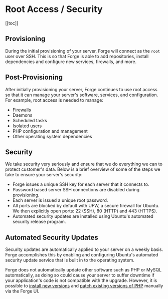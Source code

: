 # Root Access / Security

[[toc]]

## Provisioning

During the initial provisioning of your server, Forge will connect as the `root` user over SSH. This is so that Forge is able to add repositories, install dependencies and configure new services, firewalls, and more.

## Post-Provisioning

After initially provisioning your server, Forge continues to use root access so that it can manage your server's software, services, and configuration. For example, root access is needed to manage:

- Firewalls
- Daemons
- Scheduled tasks
- Isolated users
- PHP configuration and management
- Other operating system dependencies

## Security

We take security very seriously and ensure that we do everything we can to protect customer's data. Below is a brief overview of some of the steps we take to ensure your server's security:

- Forge issues a unique SSH key for each server that it connects to.
- Password based server SSH connections are disabled during provisioning.
- Each server is issued a unique root password.
- All ports are blocked by default with UFW, a secure firewall for Ubuntu. We then explicitly open ports: 22 (SSH), 80 (HTTP) and 443 (HTTPS).
- Automated security updates are installed using Ubuntu's automated security release program.

## Automated Security Updates

Security updates are automatically applied to your server on a weekly basis. Forge accomplishes this by enabling and configuring Ubuntu's automated security update service that is built in to the operating system.

Forge does not automatically update other software such as PHP or MySQL automatically, as doing so could cause your server to suffer downtime if your application's code is not compatible with the upgrade. However, it is possible to [install new versions](https://forge.laravel.com/docs/1.0/servers/php.html#multiple-php-versions) and [patch existing versions of PHP](https://forge.laravel.com/docs/1.0/servers/php.html#updating-php-between-patch-releases) manually via the Forge UI.
